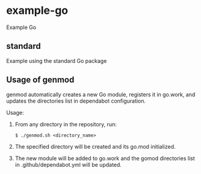 # example-go
Example Go

## standard
Example using the standard Go package

## Usage of genmod

genmod automatically creates a new Go module, registers it in go.work, and updates the directories list in dependabot configuration.

Usage:
  1. From any directory in the repository, run:
  
         $ ./genmod.sh <directory_name>
  
  2. The specified directory will be created and its go.mod initialized.
  3. The new module will be added to go.work and the gomod directories list in .github/dependabot.yml will be updated.
